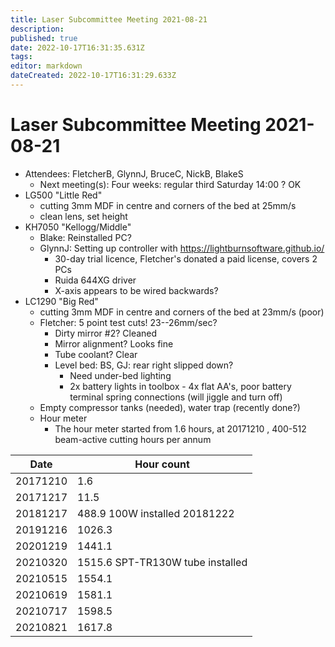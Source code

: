 ```yaml
---
title: Laser Subcommittee Meeting 2021-08-21
description: 
published: true
date: 2022-10-17T16:31:35.631Z
tags: 
editor: markdown
dateCreated: 2022-10-17T16:31:29.633Z
---
```


# Laser Subcommittee Meeting 2021-08-21

-   Attendees: FletcherB, GlynnJ, BruceC, NickB, BlakeS
    -   Next meeting(s): Four weeks: regular third Saturday 14:00 ? OK
-   LG500 "Little Red"
    -   cutting 3mm MDF in centre and corners of the bed at 25mm/s
    -   clean lens, set height
-   KH7050 "Kellogg/Middle"
    -   Blake: Reinstalled PC?
    -   GlynnJ: Setting up controller with <https://lightburnsoftware.github.io/>
        -   30-day trial licence, Fletcher's donated a paid license, covers 2 PCs
        -   Ruida 644XG driver
        -   X-axis appears to be wired backwards?
-   LC1290 "Big Red"
    -   cutting 3mm MDF in centre and corners of the bed at 23mm/s (poor)
    -   Fletcher: 5 point test cuts! 23--26mm/sec?
        -   Dirty mirror \#2? Cleaned
        -   Mirror alignment? Looks fine
        -   Tube coolant? Clear
        -   Level bed: BS, GJ: rear right slipped down?
            -   Need under-bed lighting
            -   2x battery lights in toolbox - 4x flat AA's, poor battery terminal spring connections (will jiggle and turn off)
    -   Empty compressor tanks (needed), water trap (recently done?)
    -   Hour meter
        -   The hour meter started from 1.6 hours, at 20171210 , 400-512 beam-active cutting hours per annum

| Date     | Hour count                       |
|----------|----------------------------------|
| 20171210 | 1.6                              |
| 20171217 | 11.5                             |
| 20181217 | 488.9 100W installed 20181222    |
| 20191216 | 1026.3                           |
| 20201219 | 1441.1                           |
| 20210320 | 1515.6 SPT-TR130W tube installed |
| 20210515 | 1554.1                           |
| 20210619 | 1581.1                           |
| 20210717 | 1598.5                           |
| 20210821 | 1617.8                           |
